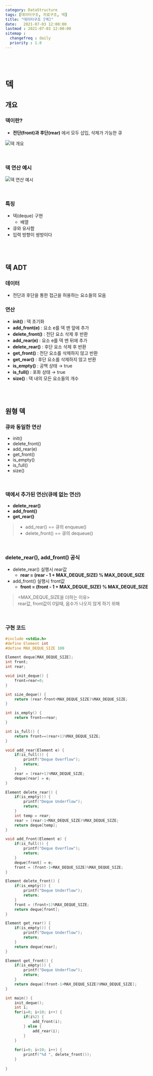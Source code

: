 ```yaml
---
category: DataStructure
tags: [데이터구조, 자료구조, 덱]
title: "데이터구조 [덱]"
date:   2021-07-03 12:00:00 
lastmod : 2021-07-03 12:00:00
sitemap :
  changefreq : daily
  priority : 1.0
---
```


<br/><br/>

# 덱

## 개요

### 덱이란?

- **전단(front)과 후단(rear)** 에서 모두 삽입, 삭제가 가능한 큐

![덱 개요](/assets/img/2021-07-03-DATASTRUCTURE_Deque/Untitled_33.png)

<br/>

### 덱 연산 예시

![덱 연산 예시](/assets/img/2021-07-03-DATASTRUCTURE_Deque/Untitled_34.png)

<br/>

### 특징

- 덱(deque) 구현
  - 배열
- 큐와 유사함
- 입력 방향이 쌍방이다

<br/><br/>

## 덱 ADT

### 데이터

- 전단과 후단을 통한 접근을 허용하는 요소들의 모음

### 연산

- **init()** : 덱 초기화
- **add_front(e)** : 요소 e를 덱 맨 앞에 추가
- **delete_front()** : 전단 요소 삭제 후 반환
- **add_rear(e)** : 요소 e를 덱 맨 뒤에 추가
- **delete_rear()** : 후단 요소 삭제 후 반환
- **get_front()** : 전단 요소를 삭제하지 않고 반환
- **get_rear()** : 후단 요소를 삭제하지 않고 반환
- **is_empty()** : 공백 상태 → true
- **is_full()** : 포화 상태 → true
- **size()** : 덱 내의 모든 요소들의 개수

<br/><br/>

## 원형 덱

### 큐와 동일한 연산

- init()
- delete_front()
- add_rear(e)
- get_front()
- is_empty()
- is_full()
- size()

<br/>

### 덱에서 추가된 연산(큐에 없는 연산)

- **delete_rear()**
- **add_front()**
- **get_rear()**

> - add_rear() == 큐의 enqueue()
> - delete_front() == 큐의 dequeue()

<br/>

### delete_rear(), add_front() 공식

- delete_rear() 실행시 rear값
  - **rear = (rear - 1 + MAX_DEQUE_SIZE) % MAX_DEQUE_SIZE**
- add_front() 실행시 front값
  - **front = (front - 1 + MAX_DEQUE_SIZE) % MAX_DEQUE_SIZE**

> <MAX_DEQUE_SIZE을 더하는 이유>  
rear값, front값이 0일때, 음수가 나오지 않게 하기 위해

<br/>

### 구현 코드

```c
#include <stdio.h>
#define Element int
#define MAX_DEQUE_SIZE 100

Element deque[MAX_DEQUE_SIZE];
int front;
int rear;

void init_deque() {
	front=rear=0;
}

int size_deque() {
	return (rear-front+MAX_DEQUE_SIZE)%MAX_DEQUE_SIZE;
}

int is_empty() {
	return front==rear;
}

int is_full() {
	return front==(rear+1)%MAX_DEQUE_SIZE;
}

void add_rear(Element e) {
	if(is_full()) {
		printf("Deque Overflow");
		return;
	}
	rear = (rear+1)%MAX_DEQUE_SIZE;
	deque[rear] = e;
}

Element delete_rear() {
	if(is_empty()) {
		printf("Deque Underflow");
		return;
	}
	int temp = rear;
	rear = (rear-1+MAX_DEQUE_SIZE)%MAX_DEQUE_SIZE;
	return deque[temp];
}

void add_front(Element e) {
	if(is_full()) {
		printf("Deque Overflow");
		return;
	}
	deque[front] = e;
	front = (front-1+MAX_DEQUE_SIZE)%MAX_DEQUE_SIZE;
}

Element delete_front() {
	if(is_empty()) {
		printf("Deque Underflow");
		return;
	}
	front = (front+1)%MAX_DEQUE_SIZE;
	return deque[front];
}

Element get_rear() {
	if(is_empty()) {
		printf("Deque Underflow");
		return;
	}
	return deque[rear];
}

Element get_front() {
	if(is_empty()) {
		printf("Deque Underflow");
		return;
	}
	return deque[(front-1+MAX_DEQUE_SIZE)%MAX_DEQUE_SIZE];
}

int main() {
	init_deque();
	int i;
	for(i=0; i<10; i++) {
		if(i%2) {
			add_front(i);
		} else {
			add_rear(i);
		}
	}
	
	for(i=0; i<10; i++) {
		printf("%d ", delete_front());
	}
		
}
```